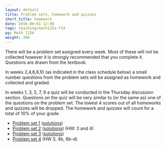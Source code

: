 ```yaml
---
layout: default
title: Problem sets, homework and quizzes
short_title: homework
date: 2016-09-01 12:00
tags: teaching/math115a-f19
pg: Math 115A
weight: 300
---
```


There will be a problem set assigned every week. Most of these will not be collected however it is strongly recommended that you complete it. Questions are drawn from the textbook.

In weeks 2,4,6,8,10 (as indicated in the class schedule below) a small number questions from the problem sets will be assigned as homework and collected and graded. 

In weeks 1, 3, 5, 7, 9 a quiz will be conducted in the Thursday discussion section. Questions on the quiz will be very similar to (or the same as) one of the questions on the problem set. The lowest 4 scores out of all homeworks and quizzes will be dropped. The homework and quizzes will count for a total of 10% of your grade.

- [Problem set 1][ps1] ([solutions][ps1s])
- [Problem set 2][ps2] ([solutions][ps2s]) (HW: 3 and 4)
- [Problem set 3][ps3] ([solutions][ps3s])
- [Problem set 4][ps4] <!-- ([solutions][ps4s]) --> (HW 3, 4b, 6b-d)
<!-- - [Problem set 5][ps5] ([solutions][ps5s]) -->
<!-- - [Problem set 6][ps6] ([solutions][ps6s]) (HW 2 and 5) -->
<!-- - [Problem set 7][ps7] ([solutions][ps7s]) -->
<!-- - [Problem set 8][ps8] ([solutions][ps8s]) (HW 3, 5) -->
<!-- - [Problem set 9][ps9] ([solutions][ps9s]) (HW 2, 3) -->
<!-- - [Problem set 10][ps10] ([solutions][ps10s])  -->

[ps1]: ps/ps1.pdf
[ps2]: ps/ps2.pdf
[ps3]: ps/ps3.pdf
[ps4]: ps/ps4.pdf
[ps5]: ps/ps5.pdf
[ps6]: ps/ps6.pdf
[ps7]: ps/ps7.pdf
[ps8]: ps/ps8.pdf
[ps9]: ps/ps9.pdf
[ps10]: ps/ps10.pdf

[ps1s]: ps/ps1-solutions.pdf
[ps2s]: ps/ps2-solutions.pdf
[ps3s]: ps/ps3-solutions.pdf
[ps4s]: ps/ps4-solutions.pdf
[ps5s]: ps/ps5-solutions.pdf
[ps6s]: ps/ps6-solutions.pdf
[ps7s]: ps/ps7-solutions.pdf
[ps8s]: ps/ps8-solutions.pdf
[ps9s]: ps/ps9-solutions.pdf
[ps10s]: ps/ps10-solutions.pdf
